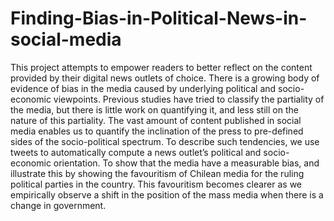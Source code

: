 # Finding-Bias-in-Political-News-in-social-media
This project attempts to empower readers to better reflect on the content provided by their digital news outlets of choice.
There is a growing body of evidence of bias in the media caused by 
underlying political and socio-economic viewpoints. Previous studies have 
tried to classify the partiality of the media, but there is little work on 
quantifying it, and less still on the nature of this partiality. The vast amount 
of content published in social media enables us to quantify the inclination 
of the press to pre-defined sides of the socio-political spectrum. To 
describe such tendencies, we use tweets to automatically compute a news 
outlet’s political and socio-economic orientation. To show that the media 
have a measurable bias, and illustrate this by showing the favouritism of 
Chilean media for the ruling political parties in the country. This 
favouritism becomes clearer as we empirically observe a shift in the 
position of the mass media when there is a change in government. 
